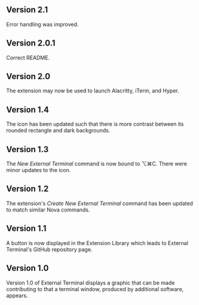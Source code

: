 ## Version 2.1

Error handling was improved.

## Version 2.0.1

Correct README.

## Version 2.0

The extension may now be used to launch Alacritty, iTerm, and Hyper.

## Version 1.4

The icon has been updated such that there is more contrast between its rounded rectangle and dark backgrounds.

## Version 1.3

The _New External Terminal_ command is now bound to ⌥⌘C. There were minor updates to the icon.

## Version 1.2

The extension's _Create New External Terminal_ command has been updated to match similar Nova commands.

## Version 1.1

A button is now displayed in the Extension Library which leads to External Terminal's GitHub repository page.

## Version 1.0

Version 1.0 of External Terminal displays a graphic that can be made contributing to that a terminal window, produced by additional software, appears.
